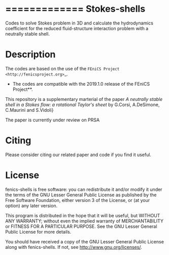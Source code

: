 =============
Stokes-shells
=============

Codes to solve Stokes  problem in 3D and calculate the hydrodynamics coefficient for the reduced fluid-structure
interaction problem with a neutrally stable shell.

Description
===========

The codes are based on the use of the `FEniCS
Project <http://fenicsproject.org>`_.

* The codes are compatible with the 2019.1.0 release of the FEniCS Project**.

This repository is a supplementary marterial of the paper
*A neutrally stable shell in a Stokes flow: a rotational Taylor's sheet*
by G.Corsi, A.DeSimone, C.Maurini and S.Vidoli}

The paper is currently under review on PRSA

Citing
======

Please consider citing our related paper and code if you find it useful.

License
=======

fenics-shells is free software: you can redistribute it and/or
modify it under the terms of the GNU Lesser General Public License as published
by the Free Software Foundation, either version 3 of the License, or (at your
option) any later version.

This program is distributed in the hope that it will be useful, but WITHOUT ANY
WARRANTY; without even the implied warranty of MERCHANTABILITY or FITNESS FOR A
PARTICULAR PURPOSE.  See the GNU Lesser General Public License for more
details.

You should have received a copy of the GNU Lesser General Public License along
with fenics-shells.  If not, see http://www.gnu.org/licenses/.

